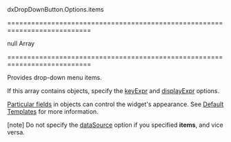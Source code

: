 <!--id-->dxDropDownButton.Options.items<!--/id-->
===========================================================================
<!--default-->null<!--/default-->
<!--type-->Array<CollectionWidgetItem, Object><!--/type-->
===========================================================================

<!--shortDescription-->
Provides drop-down menu items.
<!--/shortDescription-->

<!--fullDescription-->
If this array contains objects, specify the [keyExpr](/Documentation/ApiReference/UI_Widgets/dxDropDownButton/Configuration/#keyExpr) and [displayExpr](/Documentation/ApiReference/UI_Widgets/dxDropDownButton/Configuration/#displayExpr) options.

[Particular fields](/Documentation/ApiReference/UI_Widgets/dxList/Default_Item_Template/) in objects can control the widget's appearance. See [Default Templates](/Documentation/Guide/Widgets/Common/Templates/#Default_Templates) for more information.

[note] Do not specify the [dataSource](/Documentation/ApiReference/UI_Widgets/dxDropDownButton/Configuration/#dataSource) option if you specified **items**, and vice versa.
<!--/fullDescription-->